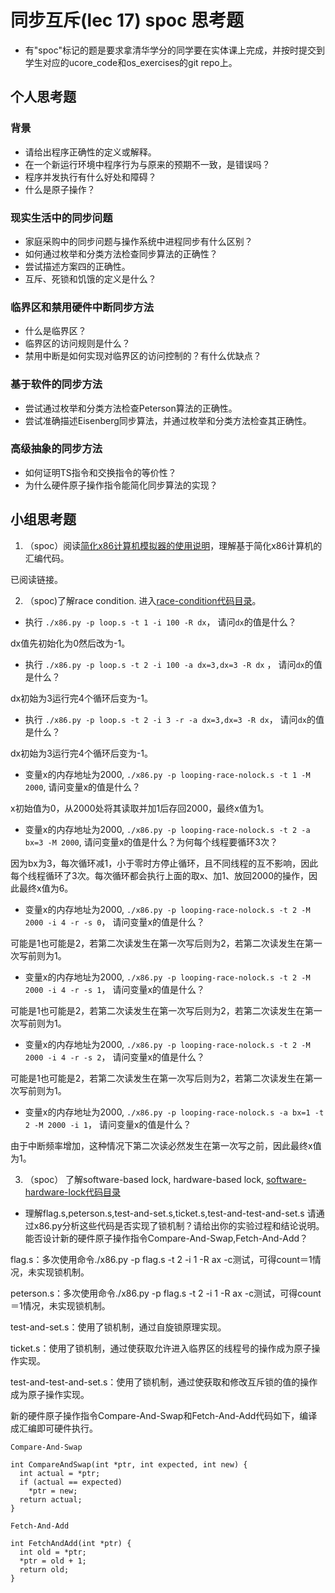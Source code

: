 # 同步互斥(lec 17) spoc 思考题


- 有"spoc"标记的题是要求拿清华学分的同学要在实体课上完成，并按时提交到学生对应的ucore_code和os_exercises的git repo上。

## 个人思考题

### 背景
 - 请给出程序正确性的定义或解释。
 - 在一个新运行环境中程序行为与原来的预期不一致，是错误吗？
 - 程序并发执行有什么好处和障碍？
 - 什么是原子操作？

### 现实生活中的同步问题

 - 家庭采购中的同步问题与操作系统中进程同步有什么区别？
 - 如何通过枚举和分类方法检查同步算法的正确性？
 - 尝试描述方案四的正确性。
 - 互斥、死锁和饥饿的定义是什么？

### 临界区和禁用硬件中断同步方法

 - 什么是临界区？
 - 临界区的访问规则是什么？
 - 禁用中断是如何实现对临界区的访问控制的？有什么优缺点？

### 基于软件的同步方法

 - 尝试通过枚举和分类方法检查Peterson算法的正确性。
 - 尝试准确描述Eisenberg同步算法，并通过枚举和分类方法检查其正确性。

### 高级抽象的同步方法

 - 如何证明TS指令和交换指令的等价性？
 - 为什么硬件原子操作指令能简化同步算法的实现？
 
## 小组思考题

1. （spoc）阅读[简化x86计算机模拟器的使用说明](https://github.com/chyyuu/ucore_lab/blob/master/related_info/lab7/lab7-spoc-exercise.md)，理解基于简化x86计算机的汇编代码。

已阅读链接。

2. （spoc)了解race condition. 进入[race-condition代码目录](https://github.com/chyyuu/ucore_lab/tree/master/related_info/lab7/race-condition)。

 - 执行 `./x86.py -p loop.s -t 1 -i 100 -R dx`， 请问`dx`的值是什么？
 
dx值先初始化为0然后改为-1。

 - 执行 `./x86.py -p loop.s -t 2 -i 100 -a dx=3,dx=3 -R dx` ， 请问`dx`的值是什么？
 
dx初始为3运行完4个循环后变为-1。

 - 执行 `./x86.py -p loop.s -t 2 -i 3 -r -a dx=3,dx=3 -R dx`， 请问`dx`的值是什么？
 
dx初始为3运行完4个循环后变为-1。

 - 变量x的内存地址为2000, `./x86.py -p looping-race-nolock.s -t 1 -M 2000`, 请问变量x的值是什么？
 
x初始值为0，从2000处将其读取并加1后存回2000，最终x值为1。

 - 变量x的内存地址为2000, `./x86.py -p looping-race-nolock.s -t 2 -a bx=3 -M 2000`, 请问变量x的值是什么？为何每个线程要循环3次？

因为bx为3，每次循环减1，小于零时方停止循环，且不同线程的互不影响，因此每个线程循环了3次。每次循环都会执行上面的取x、加1、放回2000的操作，因此最终x值为6。

 - 变量x的内存地址为2000, `./x86.py -p looping-race-nolock.s -t 2 -M 2000 -i 4 -r -s 0`， 请问变量x的值是什么？

可能是1也可能是2，若第二次读发生在第一次写后则为2，若第二次读发生在第一次写前则为1。

 - 变量x的内存地址为2000, `./x86.py -p looping-race-nolock.s -t 2 -M 2000 -i 4 -r -s 1`， 请问变量x的值是什么？

可能是1也可能是2，若第二次读发生在第一次写后则为2，若第二次读发生在第一次写前则为1。

 - 变量x的内存地址为2000, `./x86.py -p looping-race-nolock.s -t 2 -M 2000 -i 4 -r -s 2`， 请问变量x的值是什么？ 

可能是1也可能是2，若第二次读发生在第一次写后则为2，若第二次读发生在第一次写前则为1。

 - 变量x的内存地址为2000, `./x86.py -p looping-race-nolock.s -a bx=1 -t 2 -M 2000 -i 1`， 请问变量x的值是什么？ 
 
由于中断频率增加，这种情况下第二次读必然发生在第一次写之前，因此最终x值为1。


3. （spoc） 了解software-based lock, hardware-based lock, [software-hardware-lock代码目录](https://github.com/chyyuu/ucore_lab/tree/master/related_info/lab7/software-hardware-locks)

  - 理解flag.s,peterson.s,test-and-set.s,ticket.s,test-and-test-and-set.s 请通过x86.py分析这些代码是否实现了锁机制？请给出你的实验过程和结论说明。能否设计新的硬件原子操作指令Compare-And-Swap,Fetch-And-Add？
  

flag.s：多次使用命令./x86.py -p flag.s -t 2 -i 1 -R ax -c测试，可得count＝1情况，未实现锁机制。

peterson.s：多次使用命令./x86.py -p flag.s -t 2 -i 1 -R ax -c测试，可得count＝1情况，未实现锁机制。

test-and-set.s：使用了锁机制，通过自旋锁原理实现。

ticket.s：使用了锁机制，通过使获取允许进入临界区的线程号的操作成为原子操作实现。

test-and-test-and-set.s：使用了锁机制，通过使获取和修改互斥锁的值的操作成为原子操作实现。

新的硬件原子操作指令Compare-And-Swap和Fetch-And-Add代码如下，编译成汇编即可硬件执行。

```
Compare-And-Swap

int CompareAndSwap(int *ptr, int expected, int new) {
  int actual = *ptr;
  if (actual == expected)
    *ptr = new;
  return actual;
}
```

```
Fetch-And-Add

int FetchAndAdd(int *ptr) {
  int old = *ptr;
  *ptr = old + 1;
  return old;
}
```
